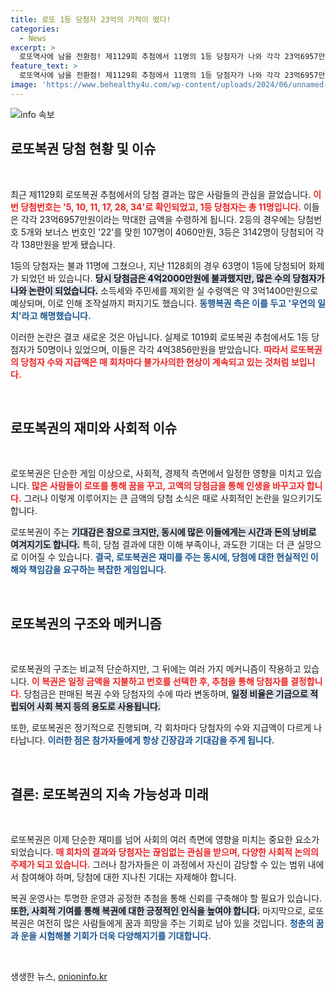 ```yaml
---
title: 로또 1등 당첨자 23억의 기적이 떴다!
categories:
  - News
excerpt: >
  로또역사에 남을 전환점! 제1129회 추첨에서 11명의 1등 당첨자가 나와 각각 23억6957만원을 손에 쥐었습니다. 역대 최다 1등 63명 사건 이후 조작설이 불거졌지만, 동행복권은 우연의 일치라 밝혔습니다.
feature_text: >
  로또역사에 남을 전환점! 제1129회 추첨에서 11명의 1등 당첨자가 나와 각각 23억6957만원을 손에 쥐었습니다. 역대 최다 1등 63명 사건 이후 조작설이 불거졌지만, 동행복권은 우연의 일치라 밝혔습니다.
image: 'https://www.behealthy4u.com/wp-content/uploads/2024/06/unnamed-file.png'
---
```


<p><img src="https://www.behealthy4u.com/wp-content/uploads/2024/06/unnamed-file.png" alt="info 속보" /></p>

<h2 data-ke-size="size26">로또복권 당첨 현황 및 이슈</h2>

<p data-ke-size="size16">&nbsp;</p>

<p>최근 제1129회 로또복권 추첨에서의 당첨 결과는 많은 사람들의 관심을 끌었습니다. <b><span style="color: #ee2323;">이번 당첨번호는 '5, 10, 11, 17, 28, 34'로 확인되었고, 1등 당첨자는 총 11명입니다.</span></b> 이들은 각각 23억6957만원이라는 막대한 금액을 수령하게 됩니다. 2등의 경우에는 당첨번호 5개와 보너스 번호인 '22'를 맞힌 107명이 4060만원, 3등은 3142명이 당첨되어 각각 138만원을 받게 됐습니다. </p>

<p>1등의 당첨자는 불과 11명에 그쳤으나, 지난 1128회의 경우 63명이 1등에 당첨되어 화제가 되었던 바 있습니다. <b><span style="background-color: #21538527;">당시 당첨금은 4억2000만원에 불과했지만, 많은 수의 당첨자가 나와 논란이 되었습니다.</span></b> 소득세와 주민세를 제외한 실 수령액은 약 3억1400만원으로 예상되며, 이로 인해 조작설까지 퍼지기도 했습니다. <b><span style="color: #1a5490;">동행복권 측은 이를 두고 '우연의 일치'라고 해명했습니다.</span></b></p>

<p>이러한 논란은 결코 새로운 것은 아닙니다. 실제로 1019회 로또복권 추첨에서도 1등 당첨자가 50명이나 있었으며, 이들은 각각 4억3856만원을 받았습니다. <b><span style="color: #ee2323;">따라서 로또복권의 당첨자 수와 지급액은 매 회차마다 불가사의한 현상이 계속되고 있는 것처럼 보입니다.</span></b></p>

<p data-ke-size="size16">&nbsp;</p>

<h2 data-ke-size="size26">로또복권의 재미와 사회적 이슈</h2>

<p data-ke-size="size16">&nbsp;</p>

<p>로또복권은 단순한 게임 이상으로, 사회적, 경제적 측면에서 일정한 영향을 미치고 있습니다. <b><span style="color: #ee2323;">많은 사람들이 로또를 통해 꿈을 꾸고, 고액의 당첨금을 통해 인생을 바꾸고자 합니다.</span></b> 그러나 이렇게 이루어지는 큰 금액의 당첨 소식은 때로 사회적인 논란을 일으키기도 합니다. </p>

<p>로또복권이 주는 <b><span style="background-color: #21538527;">기대감은 참으로 크지만, 동시에 많은 이들에게는 시간과 돈의 낭비로 여겨지기도 합니다.</span></b> 특히, 당첨 결과에 대한 이해 부족이나, 과도한 기대는 더 큰 실망으로 이어질 수 있습니다. <b><span style="color: #1a5490;">결국, 로또복권은 재미를 주는 동시에, 당첨에 대한 현실적인 이해와 책임감을 요구하는 복잡한 게임입니다.</span></b></p>

<p data-ke-size="size16">&nbsp;</p>

<h2 data-ke-size="size26">로또복권의 구조와 메커니즘</h2>

<p data-ke-size="size16">&nbsp;</p>

<p>로또복권의 구조는 비교적 단순하지만, 그 뒤에는 여러 가지 메커니즘이 작용하고 있습니다. <b><span style="color: #ee2323;">이 복권은 일정 금액을 지불하고 번호를 선택한 후, 추첨을 통해 당첨자를 결정합니다.</span></b> 당첨금은 판매된 복권 수와 당첨자의 수에 따라 변동하며, <b><span style="background-color: #21538527;">일정 비율은 기금으로 적립되어 사회 복지 등의 용도로 사용됩니다.</span></b> </p>

<p>또한, 로또복권은 정기적으로 진행되며, 각 회차마다 당첨자의 수와 지급액이 다르게 나타납니다. <b><span style="color: #1a5490;">이러한 점은 참가자들에게 항상 긴장감과 기대감을 주게 됩니다.</span></b></p>

<p data-ke-size="size16">&nbsp;</p>

<h2 data-ke-size="size26">결론: 로또복권의 지속 가능성과 미래</h2>

<p data-ke-size="size16">&nbsp;</p>

<p>로또복권은 이제 단순한 재미를 넘어 사회의 여러 측면에 영향을 미치는 중요한 요소가 되었습니다. <b><span style="color: #ee2323;">매 회차의 결과와 당첨자는 끊임없는 관심을 받으며, 다양한 사회적 논의의 주제가 되고 있습니다.</span></b> 그러나 참가자들은 이 과정에서 자신이 감당할 수 있는 범위 내에서 참여해야 하며, 당첨에 대한 지나친 기대는 자제해야 합니다. </p>

<p>복권 운영사는 투명한 운영과 공정한 추첨을 통해 신뢰를 구축해야 할 필요가 있습니다. <b><span style="background-color: #21538527;">또한, 사회적 기여를 통해 복권에 대한 긍정적인 인식을 높여야 합니다.</span></b> 마지막으로, 로또복권은 여전히 많은 사람들에게 꿈과 희망을 주는 기회로 남아 있을 것입니다. <b><span style="color: #1a5490;">청춘의 꿈과 운을 시험해볼 기회가 더욱 다양해지기를 기대합니다.</span></b></p>

<p data-ke-size="size16">&nbsp;</p>
생생한 뉴스, <a href="https://onioninfo.kr" rel="dofollow">onioninfo.kr</a>


